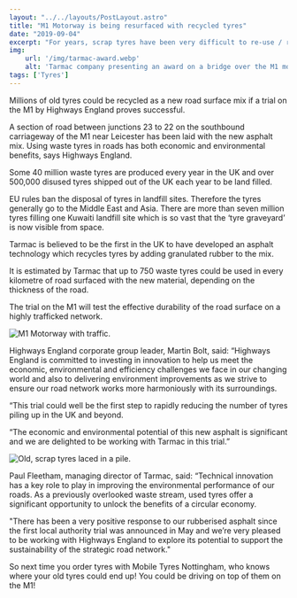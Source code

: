 ```yaml
---
layout: "../../layouts/PostLayout.astro"
title: "M1 Motorway is being resurfaced with recycled tyres"
date: "2019-09-04"
excerpt: "For years, scrap tyres have been very difficult to re-use / recycle. It seems that we may now have a solution!"
img:
    url: '/img/tarmac-award.webp' 
    alt: 'Tarmac company presenting an award on a bridge over the M1 motorway'
tags: ['Tyres']
---
```

Millions of old tyres could be recycled as a new road surface mix if a trial on the M1 by Highways England proves successful.

A section of road between junctions 23 to 22 on the southbound carriageway of the M1 near Leicester has been laid with the new asphalt mix.
Using waste tyres in roads has both economic and environmental benefits, says Highways England.

Some 40 million waste tyres are produced every year in the UK and over 500,000 disused tyres shipped out of the UK each year to be land filled.

EU rules ban the disposal of tyres in landfill sites. Therefore the tyres generally go to the Middle East and Asia. There are more than seven million tyres filling one Kuwaiti landfill site which is so vast that the ‘tyre graveyard’ is now visible from space.

Tarmac is believed to be the first in the UK to have developed an asphalt technology which recycles tyres by adding granulated rubber to the mix.

It is estimated by Tarmac that up to 750 waste tyres could be used in every kilometre of road surfaced with the new material, depending on the thickness of the road.

The trial on the M1 will test the effective durability of the road surface on a highly trafficked network.

<img src="/img/m1-motorway.webp" alt="M1 Motorway with traffic." class="w-100 my-5">

Highways England corporate group leader, Martin Bolt, said: “Highways England is committed to investing in innovation to help us meet the economic, environmental and efficiency challenges we face in our changing world and also to delivering environment improvements as we strive to ensure our road network works more harmoniously with its surroundings.

“This trial could well be the first step to rapidly reducing the number of tyres piling up in the UK and beyond.

“The economic and environmental potential of this new asphalt is significant and we are delighted to be working with Tarmac in this trial.”

<img src="/img/scrap-tyres.webp" alt="Old, scrap tyres laced in a pile." class="w-100 my-5">

Paul Fleetham, managing director of Tarmac, said: “Technical innovation has a key role to play in improving the environmental performance of our roads. As a previously overlooked waste stream, used tyres offer a significant opportunity to unlock the benefits of a circular economy. 

"There has been a very positive response to our rubberised asphalt since the first local authority trial was announced in May and we’re very pleased to be working with Highways England to explore its potential to support the sustainability of the strategic road network."

So next time you order tyres with Mobile Tyres Nottingham, who knows where your old tyres could end up! You could be driving on top of them on the M1!